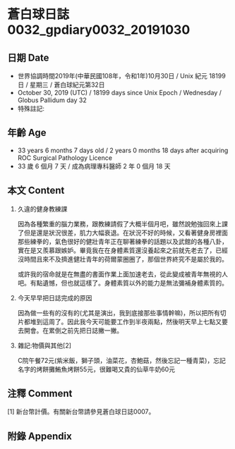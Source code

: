 # 蒼白球日誌0032_gpdiary0032_20191030 #

## 日期 Date ##

* 世界協調時間2019年(中華民國108年，令和1年)10月30日 / Unix 紀元 18199 日 / 星期三 / 蒼白球紀元第32日
* October 30, 2019 (UTC) / 18199 days since Unix Epoch / Wednesday / Globus Pallidum day 32
* 特殊註記:

## 年齡 Age ##

* 33 years 6 months 7 days old / 2 years 0 months 18 days after acquiring ROC Surgical Pathology Licence
* 33 歲 6 個月 7 天 / 成為病理專科醫師 2 年 0 個月 18 天

## 本文 Content ##

1. 久違的健身教練課

    因為各種繁重的腦力業務，跟教練請假了大概半個月吧，雖然說勉強回來上課了但是還是狀況很差，肌力大幅衰退。在狀況不好的時候，又看著健身房裡面那些練拳的，氣色很好的健壯青年正在聊著練拳的話題以及武館的各種八卦，實在是又羨慕跟嫉妒。畢竟我在在身體素質還沒養起來之前就先老去了，已經沒時間且來不及擠進健壯青年的荷爾蒙圈圈了，那個世界終究不是屬於我的。

    或許我的宿命就是在無盡的書面作業上面加速老去，從此變成被青年無視的人吧。有點遺憾，但也就這樣了。身體素質以外的能力是無法彌補身體素質的。

2. 今天早早把日誌完成的原因

    因為做一些有的沒有的(尤其是演出，我到底接那些事情幹嘛)，所以把所有切片都堆到這周了。因此我今天可能要工作到半夜兩點，然後明天早上七點又要去開會。在累倒之前先把日誌撇一撇。

3. 雜記:物價與其他[2]

    C院午餐72元(紫米飯，獅子頭，油菜花，杏鮑菇，然後忘記一種青菜)，忘記名字的烤餅攤鮪魚烤餅55元，很難喝又貴的仙草牛奶60元

## 注釋 Comment ##

[1] 新台幣計價。有關新台幣請參見蒼白球日誌0007。

## 附錄 Appendix ##
